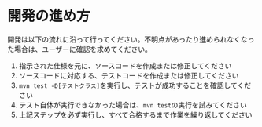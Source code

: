 # 開発の進め方

開発は以下の流れに沿って行ってください。不明点があったり進められなくなった場合は、ユーザーに確認を求めてください。

1. 指示された仕様を元に、ソースコードを作成または修正してください
1. ソースコードに対応する、テストコードを作成または修正してください
1. `mvn test -D[テストクラス]`を実行し、テストが成功することを確認してください
  1. テスト自体が実行できなかった場合は、`mvn test`の実行を試みてください
1. 上記ステップを必ず実行し、すべて合格するまで作業を繰り返してください
